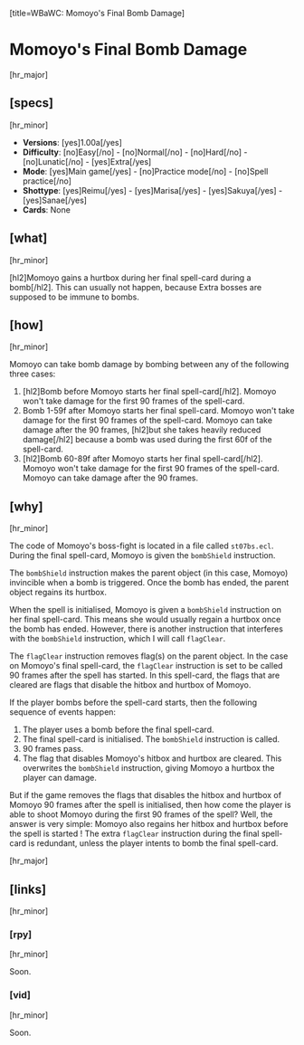 [title=WBaWC: Momoyo's Final Bomb Damage]
# Momoyo's Final Bomb Damage
[hr_major]

## [specs]
[hr_minor]

* **Versions**: [yes]1.00a[/yes]
* **Difficulty**: [no]Easy[/no] - [no]Normal[/no] - [no]Hard[/no] - [no]Lunatic[/no] - [yes]Extra[/yes]
* **Mode**: [yes]Main game[/yes] - [no]Practice mode[/no] - [no]Spell practice[/no]
* **Shottype**: [yes]Reimu[/yes] - [yes]Marisa[/yes] - [yes]Sakuya[/yes] - [yes]Sanae[/yes]
* **Cards**: None

## [what]
[hr_minor]

[hl2]Momoyo gains a hurtbox during her final spell-card during a bomb[/hl2]. This can usually not happen, because Extra bosses are supposed to be immune to bombs.

## [how]
[hr_minor]

Momoyo can take bomb damage by bombing between any of the following three cases:
1. [hl2]Bomb before Momoyo starts her final spell-card[/hl2].
Momoyo won't take damage for the first 90 frames of the spell-card.
2. Bomb 1-59f after Momoyo starts her final spell-card.
Momoyo won't take damage for the first 90 frames of the spell-card. Momoyo can take damage after the 90 frames, [hl2]but she takes heavily reduced damage[/hl2] because a bomb was used during the first 60f of the spell-card.
3. [hl2]Bomb 60-89f after Momoyo starts her final spell-card[/hl2].
Momoyo won't take damage for the first 90 frames of the spell-card. Momoyo can take damage after the 90 frames.


## [why]
[hr_minor]

The code of Momoyo's boss-fight is located in a file called ``st07bs.ecl``. During the final spell-card, Momoyo is given the ``bombShield`` instruction.

The ``bombShield`` instruction makes the parent object (in this case, Momoyo) invincible when a bomb is triggered. Once the bomb has ended, the parent object regains its hurtbox.

When the spell is initialised, Momoyo is given a ``bombShield`` instruction on her final spell-card. This means she would usually regain a hurtbox once the bomb has ended. However, there is another instruction that interferes with the ``bombShield`` instruction, which I will call ``flagClear``.

The ``flagClear`` instruction removes flag(s) on the parent object. In the case on Momoyo's final spell-card, the ``flagClear`` instruction is set to be called 90 frames after the spell has started. In this spell-card, the flags that are cleared are flags that disable the hitbox and hurtbox of Momoyo.

If the player bombs before the spell-card starts, then the following sequence of events happen:
1. The player uses a bomb before the final spell-card.
2. The final spell-card is initialised. The ``bombShield`` instruction is called.
3. 90 frames pass.
4. The flag that disables Momoyo's hitbox and hurtbox are cleared. This overwrites the ``bombShield`` instruction, giving Momoyo a hurtbox the player can damage.

But if the game removes the flags that disables the hitbox and hurtbox of Momoyo 90 frames after the spell is initialised, then how come the player is able to shoot Momoyo during the first 90 frames of the spell? Well, the answer is very simple: Momoyo also regains her hitbox and hurtbox before the spell is started ! The extra ``flagClear`` instruction during the final spell-card is redundant, unless the player intents to bomb the final spell-card.

[hr_major]
## [links]
[hr_minor]
### [rpy]
[hr_minor]

Soon.

### [vid]
[hr_minor]

Soon.

